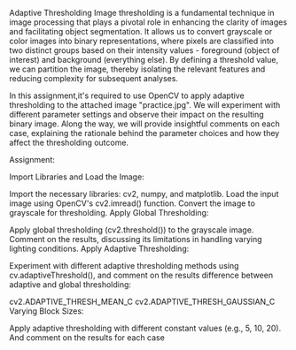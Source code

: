 Adaptive Thresholding
Image thresholding is a fundamental technique in image processing that plays a pivotal role in enhancing the clarity of images and facilitating object segmentation. It allows us to convert grayscale or color images into binary representations, where pixels are classified into two distinct groups based on their intensity values - foreground (object of interest) and background (everything else). By defining a threshold value, we can partition the image, thereby isolating the relevant features and reducing complexity for subsequent analyses.

In this assignment,it's required to use OpenCV to apply adaptive thresholding to the attached image "practice.jpg". We will experiment with different parameter settings and observe their impact on the resulting binary image. Along the way, we will provide insightful comments on each case, explaining the rationale behind the parameter choices and how they affect the thresholding outcome.

Assignment:

Import Libraries and Load the Image:

Import the necessary libraries: cv2, numpy, and matplotlib.
Load the input image using OpenCV's cv2.imread() function.
Convert the image to grayscale for thresholding.
Apply Global Thresholding:

Apply global thresholding (cv2.threshold()) to the grayscale image.
Comment on the results, discussing its limitations in handling varying lighting conditions.
Apply Adaptive Thresholding:

Experiment with different adaptive thresholding methods using cv.adaptiveThreshold(), and comment on the results difference between adaptive and global thresholding:

cv2.ADAPTIVE_THRESH_MEAN_C
cv2.ADAPTIVE_THRESH_GAUSSIAN_C
Varying Block Sizes:

Apply adaptive thresholding with different constant values (e.g., 5, 10, 20). And comment on the results for each case
